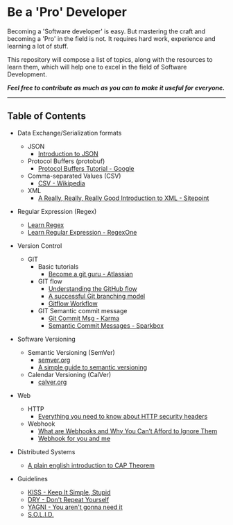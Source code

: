 # Be a 'Pro' Developer

Becoming a 'Software developer' is easy. But mastering the craft and becoming a 'Pro' in the field is not. It requires hard work, experience and learning a lot of stuff. 

This repository will compose a list of topics, along with the resources to learn them, which will help one to excel in the field of Software Development. 

***Feel free to contribute as much as you can to make it useful for everyone.***

---

## Table of Contents

- Data Exchange/Serialization formats
    - JSON
        - [Introduction to JSON](https://www.digitalocean.com/community/tutorials/an-introduction-to-json)
    - Protocol Buffers (protobuf)
        - [Protocol Buffers Tutorial - Google](https://developers.google.com/protocol-buffers/docs/tutorials)
    - Comma-separated Values (CSV)
        - [CSV - Wikipedia](https://en.wikipedia.org/wiki/Comma-separated_values)
    - XML
        - [A Really, Really, Really Good Introduction to XML - Sitepoint](https://www.sitepoint.com/really-good-introduction-xml/)
- Regular Expression (Regex)
    - [Learn Regex](https://github.com/zeeshanu/learn-regex)
    - [Learn Regular Expression - RegexOne](https://regexone.com/)
- Version Control
    - GIT
        - Basic tutorials 
            - [Become a git guru - Atlassian](https://www.atlassian.com/git/tutorials)
        - GIT flow
            - [Understanding the GitHub flow](https://guides.github.com/introduction/flow/)
            - [A successful Git branching model](https://nvie.com/posts/a-successful-git-branching-model/)
            - [Gitflow Workflow](https://www.atlassian.com/git/tutorials/comparing-workflows/gitflow-workflow)
        - GIT Semantic commit message
            - [Git Commit Msg - Karma](http://karma-runner.github.io/0.10/dev/git-commit-msg.html)
            - [Semantic Commit Messages - Sparkbox](https://seesparkbox.com/foundry/semantic_commit_messages)
    
- Software Versioning
    - Semantic Versioning (SemVer)
        - [semver.org](https://semver.org/)
        - [A simple guide to semantic versioning](https://www.jvandemo.com/a-simple-guide-to-semantic-versioning/)
    - Calendar Versioning (CalVer)
        - [calver.org](https://calver.org/)

- Web 
    - HTTP
        - [Everything you need to know about HTTP security headers](https://blog.appcanary.com/2017/http-security-headers.html)
    - Webhook
        - [What are Webhooks and Why You Can’t Afford to Ignore Them](https://www.chargebee.com/blog/what-are-webhooks-explained/)
        - [Webhook for you and me](https://hackernoon.com/webhook-for-you-and-me-54b83f5e31d0)
- Distributed Systems
    - [A plain english introduction to CAP Theorem](http://ksat.me/a-plain-english-introduction-to-cap-theorem/)
- Guidelines
    - [KISS - Keep It Simple, Stupid](https://en.wikipedia.org/wiki/KISS_principle)
    - [DRY - Don't Repeat Yourself](https://en.wikipedia.org/wiki/Don%27t_repeat_yourself)
    - [YAGNI - You aren't gonna need it](https://en.wikipedia.org/wiki/You_aren%27t_gonna_need_it)
    - [S.O.L.I.D.](https://en.wikipedia.org/wiki/SOLID)

